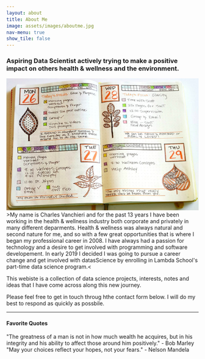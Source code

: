 ```yaml
---
layout: about
title: About Me
image: assets/images/aboutme.jpg
nav-menu: true
show_tile: false
---
```


### Aspiring Data Scientist actively trying to make a positive impact on others health & wellness and the environment.

<p> <img src="https://github.com/CVanchieri/DSPortfolio/blob/gh-pages/assets/images/aboutme.jpg?raw=true" align=”top” alt="aboutme">>My name is Charles Vanchieri and for the past 13 years I have been working in the health & wellness industry both corporate and privately in many different deparments.  Health & wellness was always natural and second nature for me, and so with a few great opportunities that is where I began my professional career in 2008.  I have always had a passion for technology and a desire to get involved with programming and software developement. In early 2019 I decided I was going to pursue a career change and get involved with datasScience by enrolling in Lambda School's part-time data science program.< </p>
This webiste is a collection of data science projects, interests, notes and ideas that I have come across along this new journey.

Please feel free to get in touch throug hthe contact form below.  I will do my best to respond as quickly as possbile.

---
#### Favorite Quotes 

"The greatness of a man is not in how much wealth he acquires, but in his integrity and his ability to affect those around him positively." - Bob Marley
"May your choices reflect your hopes, not your fears." - Nelson Mandela

